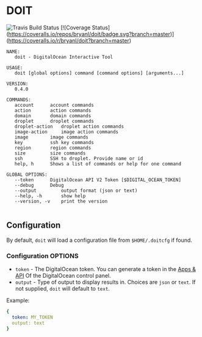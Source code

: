 # DOIT

![Travis Build Status](https://travis-ci.org/bryanl/doit.svg?branch=master)
[![Coverage Status]
(https://coveralls.io/repos/bryanl/doit/badge.svg?branch=master)]
(https://coveralls.io/r/bryanl/doit?branch=master)

```
NAME:
   doit - DigitalOcean Interactive Tool

USAGE:
   doit [global options] command [command options] [arguments...]
   
VERSION:
   0.4.0
   
COMMANDS:
   account		account commands
   action		action commands
   domain		domain commands
   droplet		droplet commands
   droplet-action	droplet action commands
   image-action		image action commands
   image		image commands
   key			ssh key commands
   region		region commands
   size			size commands
   ssh			SSH to droplet. Provide name or id
   help, h		Shows a list of commands or help for one command
   
GLOBAL OPTIONS:
   --token 		DigitalOcean API V2 Token [$DIGITAL_OCEAN_TOKEN]
   --debug		Debug
   --output 		output format (json or text)
   --help, -h		show help
   --version, -v	print the version
   
```
## Configuration

By default, `doit` will load a configuration file from `$HOME/.doitcfg` if found.

### Configuration OPTIONS

* `token` - The DigitalOcean token. You can generate a token in the [Apps & API](https://cloud.digitalocean.com/settings/applications) Of the DigitalOcean control panel.
* `output` - Type of output to display results in. Choices are `json` or `text`. If not supplied, `doit` will default to `text`.

Example:

```yaml
{
  token: MY_TOKEN
  output: text
}

